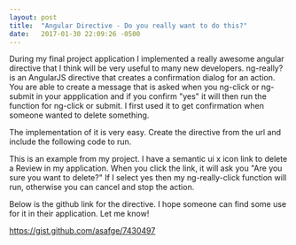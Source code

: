```yaml
---
layout: post
title:  "Angular Directive - Do you really want to do this?"
date:   2017-01-30 22:09:26 -0500
---
```



During my final project application I implemented a really awesome angular directive that I think will be very useful to many new developers. ng-really? is an AngularJS directive that creates a confirmation dialog for an action. You are able to create a message that is asked when you ng-click or ng-submit in your appplication and if you confirm "yes" it will then run the function for ng-click or submit. I first used it to get confirmation when someone wanted to delete something. 

The implementation of it is very easy. Create the directive from the url and include the following code to run. 

This is an example from my project. I have a semantic ui x icon link to delete a Review in my application. When you click the link, it will ask you "Are you sure you want to delete?" If I select yes then my ng-really-click function will run, otherwise you can cancel and stop the action.

<i class="remove link icon" ng-really-message="Are you sure you want to delete?" ng-really-click="vm.deleteReview(review.id)"></i>

Below is the github link for the directive. I hope someone can find some use for it in their application. Let me know! 

https://gist.github.com/asafge/7430497
